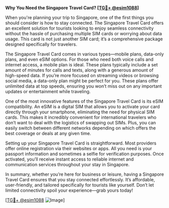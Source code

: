 **Why You Need the Singapore Travel Card? [[TG💪+ @esim1088](https://t.me/s/esim1088)]**

When you're planning your trip to Singapore, one of the first things you should consider is how to stay connected. The Singapore Travel Card offers an excellent solution for tourists looking to enjoy seamless connectivity without the hassle of purchasing multiple SIM cards or worrying about data usage. This card is not just another SIM card; it’s a comprehensive package designed specifically for travelers.

The Singapore Travel Card comes in various types—mobile plans, data-only plans, and even eSIM options. For those who need both voice calls and internet access, a mobile plan is ideal. These plans typically include a set amount of minutes for calls and texts, along with a generous amount of high-speed data. If you’re more focused on streaming videos or browsing social media, a data-only plan might be perfect for you. These plans offer unlimited data at top speeds, ensuring you won’t miss out on any important updates or entertainment while traveling.

One of the most innovative features of the Singapore Travel Card is its eSIM compatibility. An eSIM is a digital SIM that allows you to activate your card directly through your smartphone, eliminating the need for physical SIM cards. This makes it incredibly convenient for international travelers who don’t want to deal with the logistics of swapping out SIMs. Plus, you can easily switch between different networks depending on which offers the best coverage or deals at any given time.

Setting up your Singapore Travel Card is straightforward. Most providers offer online registration via their websites or apps. All you need is your passport information and sometimes a selfie for verification purposes. Once activated, you’ll receive instant access to reliable internet and communication services throughout your stay in Singapore.

In summary, whether you’re here for business or leisure, having a Singapore Travel Card ensures that you stay connected effortlessly. It’s affordable, user-friendly, and tailored specifically for tourists like yourself. Don’t let limited connectivity spoil your experience—grab yours today!

[[TG💪+ @esim1088](https://t.me/s/esim1088) ![Image](https://i.postimg.cc/Y0z9fWf4/image.png)]